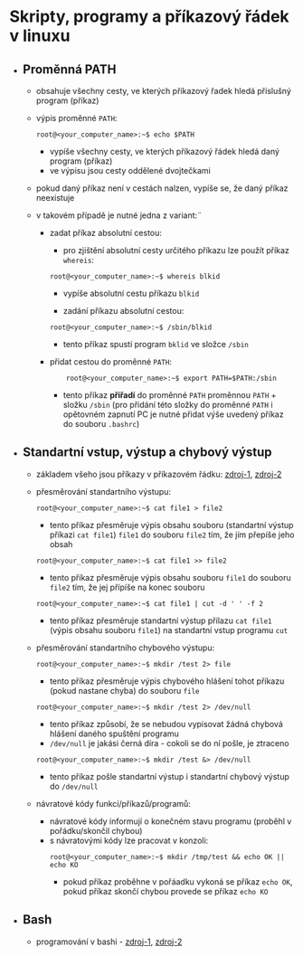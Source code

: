 # Skripty, programy a příkazový řádek v linuxu

- ## Proměnná PATH
    - obsahuje všechny cesty, ve kterých příkazový řadek hledá příslušný program (příkaz)
    - výpis proměnné ```PATH```:

        ```console
        root@<your_computer_name>:~$ echo $PATH
        ```
        - vypíše všechny cesty, ve kterých příkazový řádek hledá daný program (příkaz)
        - ve výpisu jsou cesty oddělené dvojtečkami
    - pokud daný příkaz není v cestách nalzen, vypíše se, že daný příkaz neexistuje
    - v takovém případě je nutné jedna z variant:¨
        - zadat příkaz absolutní cestou:
            - pro zjištění absolutní cesty určitého příkazu lze použít příkaz ```whereis```:

            ```console
            root@<your_computer_name>:~$ whereis blkid
            ```
            - vypíše absolutní cestu příkazu ```blkid```

            - zadání příkazu absolutní cestou:
            ```console
            root@<your_computer_name>:~$ /sbin/blkid
            ```
            - tento příkaz spustí program ```bklid``` ve složce ```/sbin```

        - přidat cestou do proměnné ```PATH```:
            ```console
                root@<your_computer_name>:~$ export PATH=$PATH:/sbin
            ```
            - tento příkaz **přiřadí** do proměnné ```PATH``` proměnnou ```PATH``` + složku ```/sbin``` (pro přidání této složky do proměnné ```PATH``` i opětovném zapnutí PC je nutné přidat výše uvedený příkaz do souboru ```.bashrc```)

- ## Standartní vstup, výstup a chybový výstup
    - základem všeho jsou příkazy v příkazovém řádku: [zdroj-1](https://www.digitalocean.com/community/tutorials/linux-commands), [zdroj-2](https://www.hostinger.com/tutorials/linux-commands)
    - přesměrování standartního výstupu:
        ```console
        root@<your_computer_name>:~$ cat file1 > file2
        ```
        - tento příkaz přesměruje výpis obsahu souboru (standartní výstup příkazi ```cat file1```) ```file1``` do souboru ```file2``` tím, že jím přepíše jeho obsah
        
        ```console
        root@<your_computer_name>:~$ cat file1 >> file2
        ```
        - tento příkaz přesměruje výpis obsahu souboru ```file1``` do souboru ```file2``` tím, že jej přípíše na konec souboru

        ```console
        root@<your_computer_name>:~$ cat file1 | cut -d ' ' -f 2
        ```
        - tento příkaz přesměruje standartní výstup přílazu ```cat file1``` (výpis obsahu souboru ```file1```) na standartní vstup programu ```cut```

    - přesměrování standartního chybového výstupu:
        ```console
        root@<your_computer_name>:~$ mkdir /test 2> file
        ```
        - tento příkaz přesměruje výpis chybového hlášení tohot příkazu (pokud nastane chyba) do souboru ```file```

        ```console
        root@<your_computer_name>:~$ mkdir /test 2> /dev/null
        ```
        - tento příkaz způsobí, že se nebudou vypisovat žádná chybová hlášení daného spuštění programu
        - ```/dev/null``` je jakási černá díra - cokoli se do ní pošle, je ztraceno

        ```console
        root@<your_computer_name>:~$ mkdir /test &> /dev/null
        ```
        - tento příkaz pošle standartní výstup i standartní chybový výstup do ```/dev/null```

    - návratové kódy funkcí/příkazů/programů:
        - návratové kódy informují o konečném stavu programu (proběhl v pořádku/skončil chybou)
        - s návratovými kódy lze pracovat v konzoli:
            ```console
            root@<your_computer_name>:~$ mkdir /tmp/test && echo OK || echo KO
            ```
            - pokud příkaz proběhne v pořáadku vykoná se příkaz ```echo OK```, pokud příkaz skončí chybou provede se příkaz ```echo KO```

- ## Bash
    - programování v bashi - [zdroj-1](https://www.root.cz/clanky/programovani-v-bash-shellu/), [zdroj-2](https://www.cyberciti.biz/faq/bash-for-loop/)